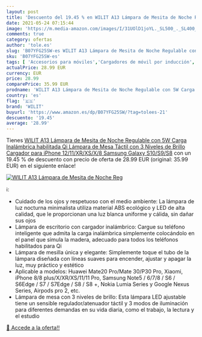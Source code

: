 ```yaml
---
layout: post
title: 'Descuento del 19.45 % en WILIT A13 Lámpara de Mesita de Noche Reg'
date: 2021-05-24 07:15:44
image: 'https://m.media-amazon.com/images/I/31UOlD1joYL._SL500_._SL400_.jpg'
comments: true
category: ofertas
author: 'tole.es'
slug: 'B07YFG25SW-es WILIT A13 Lámpara de Mesita de Noche Regulable con 5W...'
sku: 'B07YFG25SW-es'
tags: [ 'Accesorios para móviles','Cargadores de móvil por inducción','Cargadores para móviles','Comunicación móvil y accesorios','Electrónica','iphone','wilit', ]
actualPrice: 28.99 EUR
currency: EUR
price: 28.99
comparePrice: 35.99 EUR
prodname: 'WILIT A13 Lámpara de Mesita de Noche Regulable con 5W Carga Inalámbrica habilitada Qi  Lámpara de Mesa Táctil con 3 Niveles de Brillo  Cargador para iPhone 12/11/XR/XS/X/8  Samsung Galaxy S10/S9/S8'
country: 'es'
flag: '🇪🇸'
brand: 'WILIT'
buyurl: 'https://www.amazon.es/dp/B07YFG25SW/?tag=tolees-21'
descuento: '19.45'
average: '28.99'
---
```


Tienes [WILIT A13 Lámpara de Mesita de Noche Regulable con 5W Carga Inalámbrica habilitada Qi  Lámpara de Mesa Táctil con 3 Niveles de Brillo  Cargador para iPhone 12/11/XR/XS/X/8  Samsung Galaxy S10/S9/S8](https://www.amazon.es/dp/B07YFG25SW/?tag=tolees-21) con un 19.45 % de descuento con precio de oferta de 28.99 EUR (original: 35.99 EUR) en el siguiente enlace!

[![WILIT A13 Lámpara de Mesita de Noche Reg](https://m.media-amazon.com/images/I/31UOlD1joYL._SL500_._SL400_.jpg)](https://www.amazon.es/dp/B07YFG25SW/?tag=tolees-21)

ℹ️:

- Cuidado de los ojos y respetuoso con el medio ambiente: La lámpara de luz nocturna minimalista utiliza material ABS ecológico y LED de alta calidad, que le proporcionan una luz blanca uniforme y cálida, sin dañar sus ojos
- Lámpara de escritorio con cargador inalámbrico: Cargue su teléfono inteligente que admita la carga inalámbrica simplemente colocándolo en el panel que simula la madera, adecuado para todos los teléfonos habilitados para Qi
- Lámpara de mesilla única y elegante: Simplemente toque el tubo de la lámpara diseñada con líneas suaves para encender, ajustar y apagar la luz, muy práctico y estético
- Aplicable a modelos: Huawei Mate20 Pro/Mate 30/P30 Pro, Xiaomi, iPhone 8/8 plus/X/XR/XS/11/11 Pro, Samsung Note5 / 6/7/8 / S6 / S6Edge / S7 / S7Edge / S8 / S8 +, Nokia Lumia Series y Google Nexus Series, Airpods pro 2, etc.
- Lámpara de mesa con 3 niveles de brillo: Esta lámpara LED ajustable tiene un sensible regulador/atenuador táctil y 3 modos de iluminación para diferentes demandas en su vida diaria, como el trabajo, la lectura y el estudio

[🛒 Accede a la oferta!!](https://www.amazon.es/dp/B07YFG25SW/?tag=tolees-21)
